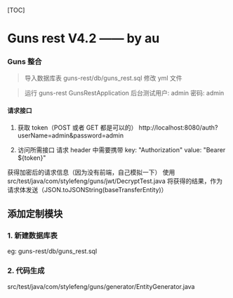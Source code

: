 [TOC]

# Guns rest V4.2 —— by au

### Guns 整合

> 导入数据库表 guns-rest/db/guns_rest.sql
> 修改 yml 文件

> 运行 guns-rest GunsRestApplication
> 后台测试用户: admin 密码: admin

#### 请求接口
1. 获取 token（POST 或者 GET 都是可以的）
http://localhost:8080/auth?userName=admin&password=admin

2. 访问所需接口
请求 header 中需要携带
key:    "Authorization"
value:  "Bearer ${token}"

获得加密后的请求信息（因为没有前端，自己模拟一下）
使用 src/test/java/com/stylefeng/guns/jwt/DecryptTest.java
将获得的结果，作为请求体发送（JSON.toJSONString(baseTransferEntity)）


## 添加定制模块

### 1. 新建数据库表
eg: guns-rest/db/guns_rest.sql

### 2. 代码生成 
src/test/java/com/stylefeng/guns/generator/EntityGenerator.java

